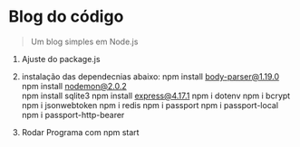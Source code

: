 # Blog do código

> Um blog simples em Node.js

1. Ajuste do package.js 
2. instalação das dependecnias abaixo:
    npm install body-parser@1.19.0
    npm install nodemon@2.0.2  
    npm install sqlite3
    npm install express@4.17.1
    npm i dotenv
    npm i bcrypt
    npm i jsonwebtoken
    npm i redis
    npm i passport
    npm i passport-local
    npm i passport-http-bearer

3. Rodar Programa com npm start
